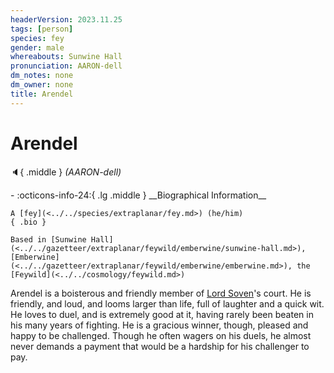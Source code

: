 ```yaml
---
headerVersion: 2023.11.25
tags: [person]
species: fey
gender: male
whereabouts: Sunwine Hall
pronunciation: AARON-dell
dm_notes: none
dm_owner: none
title: Arendel
---
```

# Arendel
:speaker:{ .middle } *(AARON-dell)*  
<div class="grid cards ext-narrow-margin ext-one-column" markdown>
- :octicons-info-24:{ .lg .middle } __Biographical Information__

    A [fey](<../../species/extraplanar/fey.md>) (he/him)  
    { .bio }

    Based in [Sunwine Hall](<../../gazetteer/extraplanar/feywild/emberwine/sunwine-hall.md>), [Emberwine](<../../gazetteer/extraplanar/feywild/emberwine/emberwine.md>), the [Feywild](<../../cosmology/feywild.md>)
</div>


Arendel is a boisterous and friendly member of [Lord Soven](<../extraplanar-powers/archfey/lord-soven.md>)'s court. He is friendly, and loud, and looms larger than life, full of laughter and a quick wit. He loves to duel, and is extremely good at it, having rarely been beaten in his many years of fighting. He is a gracious winner, though, pleased and happy to be challenged. Though he often wagers on his duels, he almost never demands a payment that would be a hardship for his challenger to pay.

